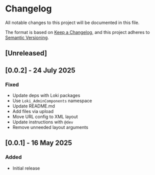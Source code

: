# Changelog
All notable changes to this project will be documented in this file.

The format is based on [Keep a Changelog](https://keepachangelog.com/en/1.0.0/),
and this project adheres to [Semantic Versioning](https://semver.org/spec/v2.0.0.html).

## [Unreleased]

## [0.0.2] - 24 July 2025
### Fixed
- Update deps with Loki packages
- Use `Loki_AdminComponents` namespace
- Update README.md
- Add files via upload
- Move URL config to XML layout
- Update instructions with `@dev`
- Remove unneeded layout arguments

## [0.0.1] - 16 May 2025
### Added
- Initial release
